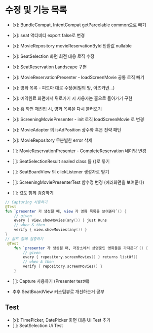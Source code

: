 # 수정 및 기능 목록


- [x]: BundleCompat, IntentCompat getParcelable common으로 빼기
- [x]: seat 액티비티 export false로 변경
- [x]: MovieRepository movieReservationById 반환값 nullable
- [x]: SeatSelection 화면 회전 대응 로직 수정
- [x]: SeatReservation Landscape 구현
- [x]: MovieReservationPresenter - loadScreenMovie 공통 로직 빼기
- [x]: 영화 목록 - 피드마 대로 수정(비밀의 방, 아즈카반...)

- [x]: 예약완료 화면에서 뒤로가기 시 사용자는 홈으로 돌아가기 구현
- [x]: 홈 화면 재진입 시, 영화 목록을 다시 불러오기
- [x]: ScreeningMoviePresenter - init 로직 loadScreenMovie 로 변경
- [x]: MovieAdapter 의 isAdPosition 상수화 혹은 전략 패턴
- [x]: MovieRepository 무분별한 error 삭제
- [ ]: MovieReservationPresenter - CompleteReservation 네이밍 변경
- [ ]: SeatSelectionResult sealed class 들 {}로 묶기
- [ ]: SeatBoardView 의 clickListener 생성자로 받기
- [ ]: ScreeningMoviePresenterTest 함수명 변경 (에러화면을 보여준다)
- [ ]: 값도 함께 검증하기
```kotlin
// Capturing 사용하기
@Test
fun `presenter 가 생성될 때, view 가 영화 목록을 보여준다`() {
    // given
    every { view.showMovies(any()) } just Runs
    // when & then
    verify { view.showMovies(any()) }
}
// 값도 함께 검증하기
 @Test
    fun `presenter 가 생성될 때, 저장소에서 상영중인 영화들을 가져온다`() {
        // given
        every { repository.screenMovies() } returns listOf()
        // when & then
        verify { repository.screenMovies() }
    }
```
- [ ]: Capture 사용하기 (Presenter test에)

- 추후 SeatBoardView 커스텀뷰로 개선하는거 공부

## Test
- [x]: TimePicker, DatePicker 화면 대응 Ui Test 추가
- [ ]: SeatSelection Ui Test